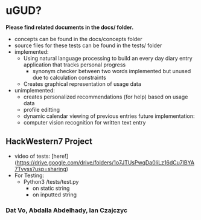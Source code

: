 # uGUD?
**Please find related documents in the docs/ folder.**
- concepts can be found in the docs/concepts folder
- source files for these tests can be found in the tests/ folder
- implemented:
    - Using natural language processing to build an every day diary entry application that tracks personal progress
        - synonym checker between two words implemented but unused due to calculation constraints
    - Creates graphical representation of usage data
- unimplemented:
    - creates personalized recommendations (for help) based on usage data
    - profile editting
    - dynamic calendar viewing of previous entries
future implementation:
    - computer vision recognition for written text entry
## HackWestern7 Project
- video of tests: [here!] (https://drive.google.com/drive/folders/1o7JTUsPwqDa0IiLz16dCu7lBYA7Tvyss?usp=sharing) 
- For Testing:
    - Python3 /tests/test.py
        - on static string
        - on inputted string
### Dat Vo, Abdalla Abdelhady, Ian Czajczyc